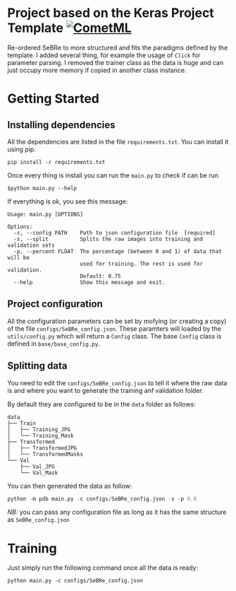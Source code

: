 ﻿# Project based on the Keras Project Template [![CometML](https://img.shields.io/badge/comet.ml-track-brightgreen.svg)](https://www.comet.ml)

Re-ordered SeBRe to more structured and fits the paradigms defined by the template. 
I added several thing, for example the usage of `Click` for parameter parsing. 
I removed the trainer class as the data is huge and can just occupy more memory if copied in another class instance.

# Getting Started

## Installing dependencies

All the dependencies are listed in the file `requirements.txt`. You can install it using pip.

```shell
pip install -r requirements.txt
```

Once every thing is install you can run the `main.py` to check if can be run
```shell
$python main.py --help
```

If everything is ok, you see this message:

```shell
Usage: main.py [OPTIONS]

Options:
  -c, --config PATH    Path to json configuration file  [required]
  -s, --split          Splits the raw images into training and validation sets
  -p, --percent FLOAT  The percentage (between 0 and 1) of data that will be
                       used for training. The rest is used for validation.
                       Default: 0.75
  --help               Show this message and exit.
```

## Project configuration

All the configuration parameters can be set by mofying (or creating a copy) of the file `configs/SeBRe_config.json`. These paramters will loaded by the `utils/config.py` which will return a `Config` class. The base `Config` class is defined in `base/base_config.py`.

## Splitting data

You need to edit the `configs/SeBRe_config.json` to tell it where the raw data is and where you want to generate the training anf validation folder.

By default they are configured to be in the `data` folder as follows:

```shell
data
├── Train
│   ├── Training_JPG
│   └── Training_Mask
├── Transformed
│   ├── TransformedJPG
│   └── TransformedMasks
└── Val
    ├── Val_JPG
    └── Val_Mask
```

You can then generated the data as follow:

```r
python -m pdb main.py -c configs/SeBRe_config.json -s -p 0.8
```

*NB:* you can pass any configuration file as long as it has the same structure as `SeBRe_config.json`

# Training

Just simply run the following command once all the data is ready:

```shell
python main.py -c configs/SeBRe_config.json
```

